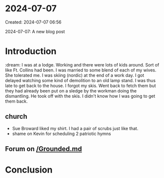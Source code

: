 # 2024-07-07
  Created: 2024-07-07 06:56

 2024-07-07: A new blog post

# Introduction
:dream: I was at a lodge. Working and there were lots of kids around. Sort of like Ft. Collins had been. I was married to some blend of each of my wives. She tolerated me. I was skiing (nordic) at the end of a work day. I got delayed watching some kind of demolition to an old lamp stand. I was thus late to get back to the house. I forgot my skis. Went back to fetch them but they had already been put on a sledge by the workman doing the dismantling. He took off with the skis. I didn't know how I was going to get them back.

## church

- Sue Broward liked my shirt. I had a pair of scrubs just like that.
- shame on Kevin for scheduling 2 patriotic hymns


## Forum on [/Grounded.md](/Grounded.md)

# Conclusion

